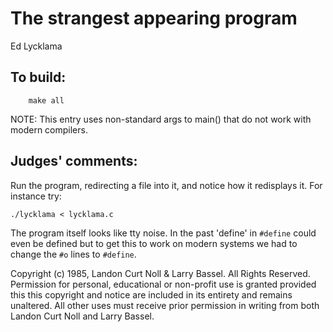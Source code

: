 # The strangest appearing program 

Ed Lycklama

## To build:

        make all

NOTE: This entry uses non-standard args to main() that do not work with modern compilers.

## Judges' comments:

Run the program, redirecting a file into it, and notice how it redisplays it.
For instance try:

	./lycklama < lycklama.c

The program itself looks like tty noise. In the past 'define' in `#define` could
even be defined but to get this to work on modern systems we had to change the
`#o` lines to `#define`.


Copyright (c) 1985, Landon Curt Noll & Larry Bassel.
All Rights Reserved.  Permission for personal, educational or non-profit use is
granted provided this this copyright and notice are included in its entirety
and remains unaltered.  All other uses must receive prior permission in writing
from both Landon Curt Noll and Larry Bassel.
